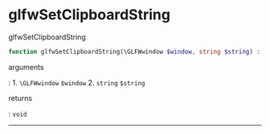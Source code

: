 # glfwSetClipboardString
glfwSetClipboardString

```php
function glfwSetClipboardString(\GLFWwindow $window, string $string) : void
```

arguments

:    1. `\GLFWwindow` `$window` 
    2. `string` `$string` 

returns

:    `void` 

---
     